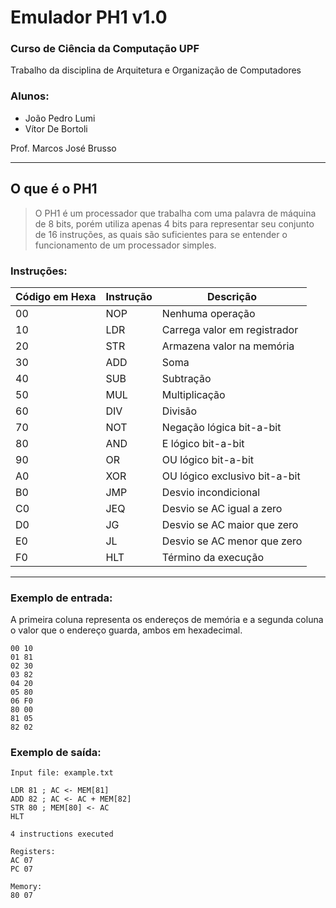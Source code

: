 # Emulador PH1 v1.0

### Curso de Ciência da Computação UPF

Trabalho da disciplina de Arquitetura e Organização de Computadores

### Alunos:

- João Pedro Lumi
- Vítor De Bortoli

Prof. Marcos José Brusso

---

## O que é o PH1

> O PH1 é um processador que trabalha com uma palavra de máquina de 8 bits, porém utiliza apenas 4 bits para representar seu conjunto de 16 instruções, as quais são suficientes para se entender o funcionamento de um processador simples.

### Instruções:
|Código em Hexa|Instrução|Descrição|
|-|-|-|
|00|NOP|Nenhuma operação|
|10|LDR|Carrega valor em registrador|
|20|STR|Armazena valor na memória|
|30|ADD|Soma|
|40|SUB|Subtração|
|50|MUL|Multiplicação|
|60|DIV|Divisão|
|70|NOT|Negação lógica bit-a-bit|
|80|AND|E lógico bit-a-bit|
|90|OR|OU lógico bit-a-bit|
|A0|XOR|OU lógico exclusivo bit-a-bit|
|B0|JMP|Desvio incondicional|
|C0|JEQ|Desvio se AC igual a zero|
|D0|JG|Desvio se AC maior que zero|
|E0|JL|Desvio se AC menor que zero|
|F0|HLT|Término da execução|

---

### Exemplo de entrada:

A primeira coluna representa os endereços de memória e a segunda coluna o valor que o endereço guarda, ambos em hexadecimal.

```
00 10
01 81
02 30
03 82
04 20
05 80
06 F0
80 00
81 05
82 02
```

### Exemplo de saída:

```
Input file: example.txt

LDR 81 ; AC <- MEM[81]
ADD 82 ; AC <- AC + MEM[82]
STR 80 ; MEM[80] <- AC
HLT

4 instructions executed

Registers:
AC 07
PC 07

Memory:
80 07
```